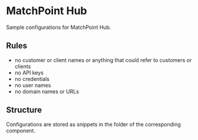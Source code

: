 # MatchPoint Hub
Sample configurations for MatchPoint Hub.

## Rules
- no customer or client names or anything that could refer to customers or clients
- no API keys
- no credentials
- no user names
- no domain names or URLs

## Structure
Configurations are stored as snippets in the folder of the corresponding component.
